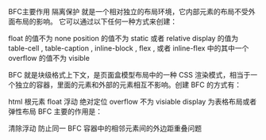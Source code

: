 BFC主要作用 隔离保护 就是一个相对独立的布局环境，它内部元素的布局不受外面布局的影响。
它可以通过以下任何一种方式来创建： 

float 的值不为 none 
position 的值不为 static 或者 relative 
display 的值为 table-cell , table-caption , inline-block , flex , 或者 inline-flex 中的其中一个 
overflow 的值不为 visible


BFC 就是块级格式上下文，是页面盒模型布局中的一种 CSS 渲染模式，相当于一个独立的容器，里面的元素和外部的元素相互不影响。创建 BFC 的方式有：

html 根元素
float 浮动
绝对定位
overflow 不为 visiable
display 为表格布局或者弹性布局
BFC 主要的作用是：

清除浮动
防止同一 BFC 容器中的相邻元素间的外边距重叠问题